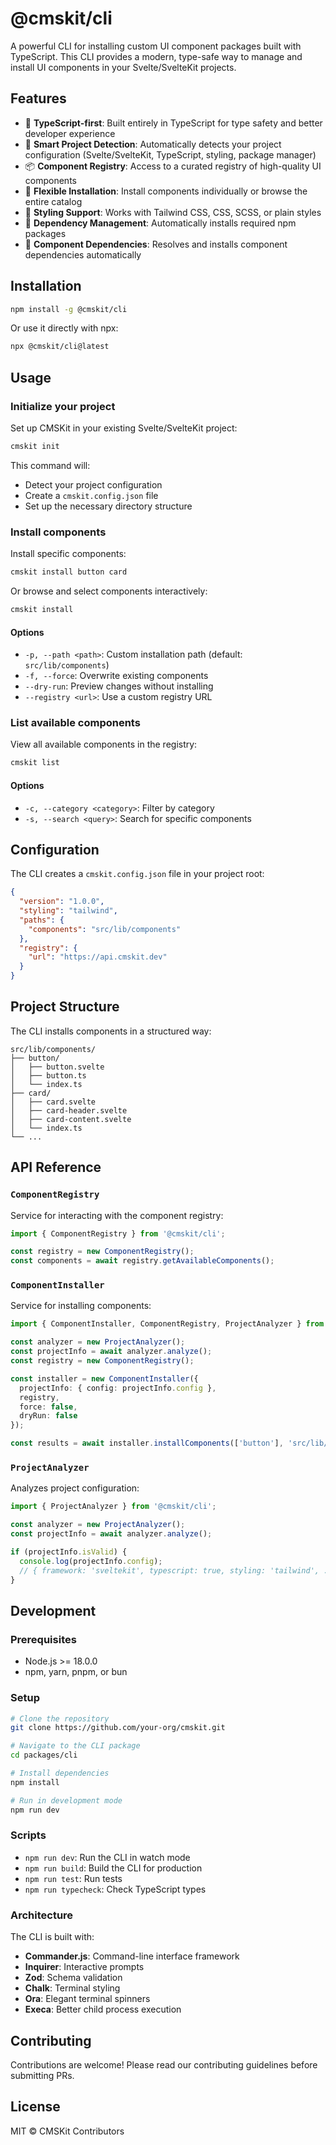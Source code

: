 # @cmskit/cli

A powerful CLI for installing custom UI component packages built with TypeScript. This CLI provides a modern, type-safe way to manage and install UI components in your Svelte/SvelteKit projects.

## Features

- 🚀 **TypeScript-first**: Built entirely in TypeScript for type safety and better developer experience
- 🎯 **Smart Project Detection**: Automatically detects your project configuration (Svelte/SvelteKit, TypeScript, styling, package manager)
- 📦 **Component Registry**: Access to a curated registry of high-quality UI components
- 🔧 **Flexible Installation**: Install components individually or browse the entire catalog
- 🎨 **Styling Support**: Works with Tailwind CSS, CSS, SCSS, or plain styles
- 📝 **Dependency Management**: Automatically installs required npm packages
- 🔄 **Component Dependencies**: Resolves and installs component dependencies automatically

## Installation

```bash
npm install -g @cmskit/cli
```

Or use it directly with npx:

```bash
npx @cmskit/cli@latest
```

## Usage

### Initialize your project

Set up CMSKit in your existing Svelte/SvelteKit project:

```bash
cmskit init
```

This command will:
- Detect your project configuration
- Create a `cmskit.config.json` file
- Set up the necessary directory structure

### Install components

Install specific components:

```bash
cmskit install button card
```

Or browse and select components interactively:

```bash
cmskit install
```

#### Options

- `-p, --path <path>`: Custom installation path (default: `src/lib/components`)
- `-f, --force`: Overwrite existing components
- `--dry-run`: Preview changes without installing
- `--registry <url>`: Use a custom registry URL

### List available components

View all available components in the registry:

```bash
cmskit list
```

#### Options

- `-c, --category <category>`: Filter by category
- `-s, --search <query>`: Search for specific components

## Configuration

The CLI creates a `cmskit.config.json` file in your project root:

```json
{
  "version": "1.0.0",
  "styling": "tailwind",
  "paths": {
    "components": "src/lib/components"
  },
  "registry": {
    "url": "https://api.cmskit.dev"
  }
}
```

## Project Structure

The CLI installs components in a structured way:

```
src/lib/components/
├── button/
│   ├── button.svelte
│   ├── button.ts
│   └── index.ts
├── card/
│   ├── card.svelte
│   ├── card-header.svelte
│   ├── card-content.svelte
│   └── index.ts
└── ...
```

## API Reference

### `ComponentRegistry`

Service for interacting with the component registry:

```typescript
import { ComponentRegistry } from '@cmskit/cli';

const registry = new ComponentRegistry();
const components = await registry.getAvailableComponents();
```

### `ComponentInstaller`

Service for installing components:

```typescript
import { ComponentInstaller, ComponentRegistry, ProjectAnalyzer } from '@cmskit/cli';

const analyzer = new ProjectAnalyzer();
const projectInfo = await analyzer.analyze();
const registry = new ComponentRegistry();

const installer = new ComponentInstaller({
  projectInfo: { config: projectInfo.config },
  registry,
  force: false,
  dryRun: false
});

const results = await installer.installComponents(['button'], 'src/lib/components');
```

### `ProjectAnalyzer`

Analyzes project configuration:

```typescript
import { ProjectAnalyzer } from '@cmskit/cli';

const analyzer = new ProjectAnalyzer();
const projectInfo = await analyzer.analyze();

if (projectInfo.isValid) {
  console.log(projectInfo.config);
  // { framework: 'sveltekit', typescript: true, styling: 'tailwind', ... }
}
```

## Development

### Prerequisites

- Node.js >= 18.0.0
- npm, yarn, pnpm, or bun

### Setup

```bash
# Clone the repository
git clone https://github.com/your-org/cmskit.git

# Navigate to the CLI package
cd packages/cli

# Install dependencies
npm install

# Run in development mode
npm run dev
```

### Scripts

- `npm run dev`: Run the CLI in watch mode
- `npm run build`: Build the CLI for production
- `npm run test`: Run tests
- `npm run typecheck`: Check TypeScript types

### Architecture

The CLI is built with:
- **Commander.js**: Command-line interface framework
- **Inquirer**: Interactive prompts
- **Zod**: Schema validation
- **Chalk**: Terminal styling
- **Ora**: Elegant terminal spinners
- **Execa**: Better child process execution

## Contributing

Contributions are welcome! Please read our contributing guidelines before submitting PRs.

## License

MIT © CMSKit Contributors 